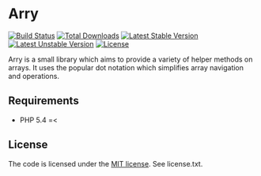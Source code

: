 Arry
=========

[![Build Status](https://travis-ci.org/tomzx/arry.svg)](https://travis-ci.org/tomzx/arry)
[![Total Downloads](https://poser.pugx.org/tomzx/arry/downloads.svg)](https://packagist.org/packages/tomzx/arry)
[![Latest Stable Version](https://poser.pugx.org/tomzx/arry/v/stable.svg)](https://packagist.org/packages/tomzx/arry)
[![Latest Unstable Version](https://poser.pugx.org/tomzx/arry/v/unstable.svg)](https://packagist.org/packages/tomzx/arry)
[![License](https://poser.pugx.org/tomzx/arry/license.svg)](https://packagist.org/packages/tomzx/arry)

Arry is a small library which aims to provide a variety of helper methods on arrays. It uses the popular dot notation which simplifies array navigation and operations.

Requirements
------------

* PHP 5.4 =<

License
-------

The code is licensed under the [MIT license](http://opensource.org/licenses/MIT). See license.txt.